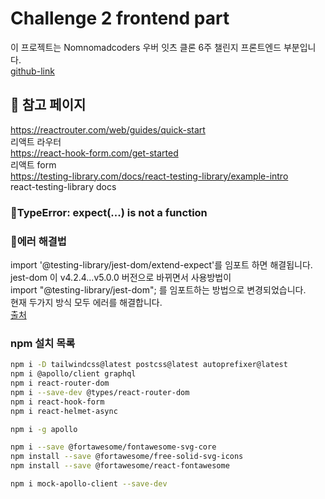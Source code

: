 # Challenge 2 frontend part

이 프로젝트는 Nomnomadcoders 우버 잇츠 클론 6주 챌린지 프론트엔드 부분입니다.\
[github-link](https://github.com/cloudydong/challenge2)

## 📄 참고 페이지

https://reactrouter.com/web/guides/quick-start  
리액트 라우터  
https://react-hook-form.com/get-started  
리액트 form  
https://testing-library.com/docs/react-testing-library/example-intro  
react-testing-library docs

### 🚨TypeError: expect(...) is not a function

### 🤔에러 해결법

import '@testing-library/jest-dom/extend-expect'를 임포트 하면 해결됩니다.  
jest-dom 이 v4.2.4...v5.0.0 버전으로 바뀌면서 사용방법이  
import "@testing-library/jest-dom"; 를 임포트하는 방법으로 변경되었습니다.  
현재 두가지 방식 모두 에러를 해결합니다.  
[출처](https://github.com/testing-library/jest-dom/compare/v4.2.4...v5.0.0)

### npm 설치 목록

```bash
npm i -D tailwindcss@latest postcss@latest autoprefixer@latest
npm i @apollo/client graphql
npm i react-router-dom
npm i --save-dev @types/react-router-dom
npm i react-hook-form
npm i react-helmet-async

npm i -g apollo

npm i --save @fortawesome/fontawesome-svg-core
npm install --save @fortawesome/free-solid-svg-icons
npm install --save @fortawesome/react-fontawesome

npm i mock-apollo-client --save-dev
```
